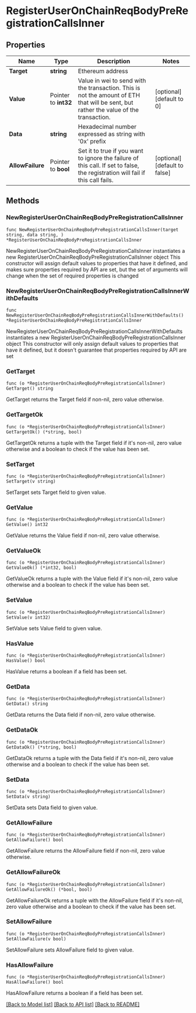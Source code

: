 # RegisterUserOnChainReqBodyPreRegistrationCallsInner

## Properties

Name | Type | Description | Notes
------------ | ------------- | ------------- | -------------
**Target** | **string** | Ethereum address | 
**Value** | Pointer to **int32** | Value in wei to send with the transaction. This is not the amount of ETH that will be sent, but rather the value of the transaction. | [optional] [default to 0]
**Data** | **string** | Hexadecimal number expressed as string with &#39;0x&#39; prefix | 
**AllowFailure** | Pointer to **bool** | Set it to true if you want to ignore the failure of this call. If set to false, the registration will fail if this call fails. | [optional] [default to false]

## Methods

### NewRegisterUserOnChainReqBodyPreRegistrationCallsInner

`func NewRegisterUserOnChainReqBodyPreRegistrationCallsInner(target string, data string, ) *RegisterUserOnChainReqBodyPreRegistrationCallsInner`

NewRegisterUserOnChainReqBodyPreRegistrationCallsInner instantiates a new RegisterUserOnChainReqBodyPreRegistrationCallsInner object
This constructor will assign default values to properties that have it defined,
and makes sure properties required by API are set, but the set of arguments
will change when the set of required properties is changed

### NewRegisterUserOnChainReqBodyPreRegistrationCallsInnerWithDefaults

`func NewRegisterUserOnChainReqBodyPreRegistrationCallsInnerWithDefaults() *RegisterUserOnChainReqBodyPreRegistrationCallsInner`

NewRegisterUserOnChainReqBodyPreRegistrationCallsInnerWithDefaults instantiates a new RegisterUserOnChainReqBodyPreRegistrationCallsInner object
This constructor will only assign default values to properties that have it defined,
but it doesn't guarantee that properties required by API are set

### GetTarget

`func (o *RegisterUserOnChainReqBodyPreRegistrationCallsInner) GetTarget() string`

GetTarget returns the Target field if non-nil, zero value otherwise.

### GetTargetOk

`func (o *RegisterUserOnChainReqBodyPreRegistrationCallsInner) GetTargetOk() (*string, bool)`

GetTargetOk returns a tuple with the Target field if it's non-nil, zero value otherwise
and a boolean to check if the value has been set.

### SetTarget

`func (o *RegisterUserOnChainReqBodyPreRegistrationCallsInner) SetTarget(v string)`

SetTarget sets Target field to given value.


### GetValue

`func (o *RegisterUserOnChainReqBodyPreRegistrationCallsInner) GetValue() int32`

GetValue returns the Value field if non-nil, zero value otherwise.

### GetValueOk

`func (o *RegisterUserOnChainReqBodyPreRegistrationCallsInner) GetValueOk() (*int32, bool)`

GetValueOk returns a tuple with the Value field if it's non-nil, zero value otherwise
and a boolean to check if the value has been set.

### SetValue

`func (o *RegisterUserOnChainReqBodyPreRegistrationCallsInner) SetValue(v int32)`

SetValue sets Value field to given value.

### HasValue

`func (o *RegisterUserOnChainReqBodyPreRegistrationCallsInner) HasValue() bool`

HasValue returns a boolean if a field has been set.

### GetData

`func (o *RegisterUserOnChainReqBodyPreRegistrationCallsInner) GetData() string`

GetData returns the Data field if non-nil, zero value otherwise.

### GetDataOk

`func (o *RegisterUserOnChainReqBodyPreRegistrationCallsInner) GetDataOk() (*string, bool)`

GetDataOk returns a tuple with the Data field if it's non-nil, zero value otherwise
and a boolean to check if the value has been set.

### SetData

`func (o *RegisterUserOnChainReqBodyPreRegistrationCallsInner) SetData(v string)`

SetData sets Data field to given value.


### GetAllowFailure

`func (o *RegisterUserOnChainReqBodyPreRegistrationCallsInner) GetAllowFailure() bool`

GetAllowFailure returns the AllowFailure field if non-nil, zero value otherwise.

### GetAllowFailureOk

`func (o *RegisterUserOnChainReqBodyPreRegistrationCallsInner) GetAllowFailureOk() (*bool, bool)`

GetAllowFailureOk returns a tuple with the AllowFailure field if it's non-nil, zero value otherwise
and a boolean to check if the value has been set.

### SetAllowFailure

`func (o *RegisterUserOnChainReqBodyPreRegistrationCallsInner) SetAllowFailure(v bool)`

SetAllowFailure sets AllowFailure field to given value.

### HasAllowFailure

`func (o *RegisterUserOnChainReqBodyPreRegistrationCallsInner) HasAllowFailure() bool`

HasAllowFailure returns a boolean if a field has been set.


[[Back to Model list]](../README.md#documentation-for-models) [[Back to API list]](../README.md#documentation-for-api-endpoints) [[Back to README]](../README.md)


